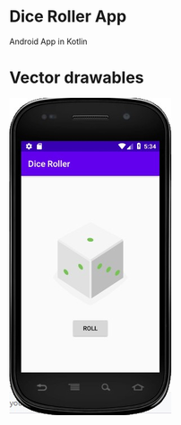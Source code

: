 # Dice Roller App
Android App in Kotlin

# Vector drawables 


![Screenshot of the app](screenshot.jpg)
